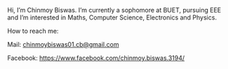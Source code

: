  Hi, I’m Chinmoy Biswas.
 I’m currently a sophomore at BUET, pursuing EEE and
 I’m interested in Maths, Computer Science, Electronics and Physics.

 
 How to reach me:
 
 Mail: chinmoybiswas01.cb@gmail.com
 
 Facebook: https://www.facebook.com/chinmoy.biswas.3194/

<!---
chinime/chinime is a ✨ special ✨ repository because its `README.md` (this file) appears on your GitHub profile.
You can click the Preview link to take a look at your changes.
--->
